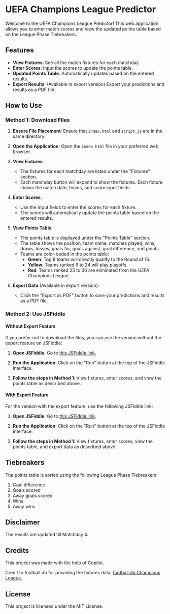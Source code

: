 # UEFA Champions League Predictor

Welcome to the UEFA Champions League Predictor! This web application allows you to enter match scores and view the updated points table based on the League Phase Tiebreakers.

## Features
- **View Fixtures**: See all the match fixtures for each matchday.
- **Enter Scores**: Input the scores to update the points table.
- **Updated Points Table**: Automatically updates based on the entered results.
- **Export Results**: (Available in export version) Export your predictions and results as a PDF file.

## How to Use

### Method 1: Download Files

1. **Ensure File Placement**: Ensure that `index.html` and `script.js` are in the same directory.

2. **Open the Application**: Open the `index.html` file in your preferred web browser.

3. **View Fixtures**:
   - The fixtures for each matchday are listed under the "Fixtures" section.
   - Each matchday button will expand to show the fixtures. Each fixture shows the match date, teams, and score input fields.

4. **Enter Scores**:
   - Use the input fields to enter the scores for each fixture.
   - The scores will automatically update the points table based on the entered results.

5. **View Points Table**:
   - The points table is displayed under the "Points Table" section.
   - The table shows the position, team name, matches played, wins, draws, losses, goals for, goals against, goal difference, and points.
   - Teams are color-coded in the points table:
     - **Green**: Top 8 teams will directly qualify to the Round of 16.
     - **Yellow**: Teams ranked 9 to 24 will play playoffs.
     - **Red**: Teams ranked 25 to 36 are eliminated from the UEFA Champions League.

6. **Export Data** (Available in export version):
   - Click the "Export as PDF" button to save your predictions and results as a PDF file.

### Method 2: Use JSFiddle

#### Without Export Feature
If you prefer not to download the files, you can use the version without the export feature on JSFiddle:

1. **Open JSFiddle**: Go to [this JSFiddle link](https://jsfiddle.net/apexpred/pj42n8f5/).

2. **Run the Application**: Click on the "Run" button at the top of the JSFiddle interface.

3. **Follow the steps in Method 1**: View fixtures, enter scores, and view the points table as described above.

#### With Export Feature
For the version with the export feature, use the following JSFiddle link:

1. **Open JSFiddle**: Go to [this JSFiddle link](https://jsfiddle.net/apexpred/q0wtu4cL/).

2. **Run the Application**: Click on the "Run" button at the top of the JSFiddle interface.

3. **Follow the steps in Method 1**: View fixtures, enter scores, view the points table, and export data as described above.

## Tiebreakers

The points table is sorted using the following League Phase Tiebreakers:
1. Goal difference
2. Goals scored
3. Away goals scored
4. Wins
5. Away wins

## Disclaimer

The results are updated till Matchday 4.

## Credits

This project was made with the help of Copilot.

Credit to football.db for providing the fixtures data: [football.db Champions League](https://github.com/openfootball/champions-league).

## License

This project is licensed under the MIT License.
